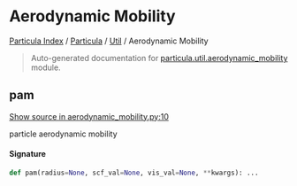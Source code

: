 # Aerodynamic Mobility

[Particula Index](../../README.md#particula-index) / [Particula](../index.md#particula) / [Util](./index.md#util) / Aerodynamic Mobility

> Auto-generated documentation for [particula.util.aerodynamic_mobility](https://github.com/uncscode/particula/blob/main/particula/util/aerodynamic_mobility.py) module.

## pam

[Show source in aerodynamic_mobility.py:10](https://github.com/uncscode/particula/blob/main/particula/util/aerodynamic_mobility.py#L10)

particle aerodynamic mobility

#### Signature

```python
def pam(radius=None, scf_val=None, vis_val=None, **kwargs): ...
```
